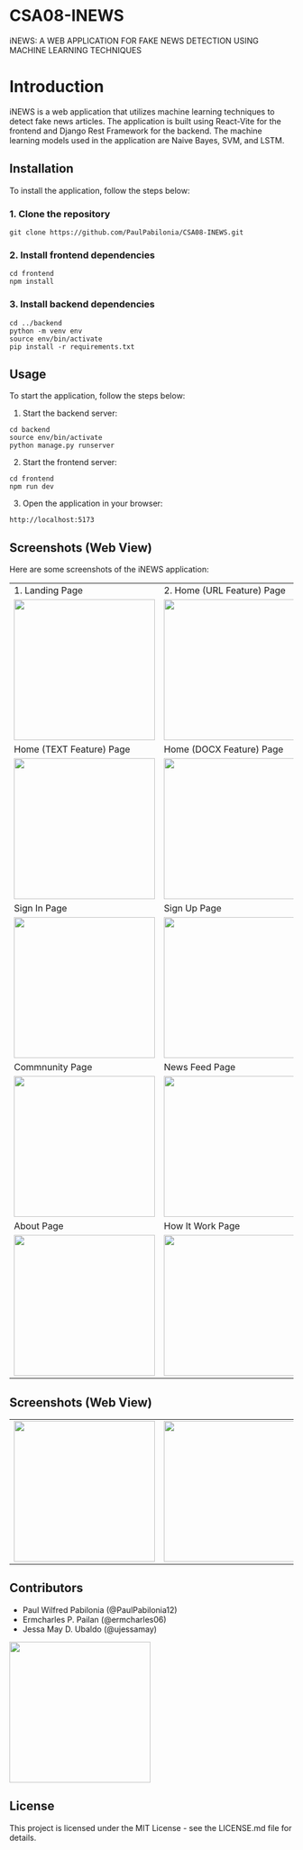 # CSA08-INEWS
iNEWS: A WEB APPLICATION FOR FAKE NEWS DETECTION USING MACHINE LEARNING TECHNIQUES

# Introduction
iNEWS is a web application that utilizes machine learning techniques to detect fake news articles. The application is built using React-Vite for the frontend and Django Rest Framework for the backend. The machine learning models used in the application are Naive Bayes, SVM, and LSTM.

## Installation
To install the application, follow the steps below:

### 1. Clone the repository
```git clone https://github.com/PaulPabilonia/CSA08-INEWS.git```

### 2. Install frontend dependencies
```
cd frontend
npm install
```

### 3. Install backend dependencies
```
cd ../backend
python -m venv env
source env/bin/activate
pip install -r requirements.txt
```

## Usage
To start the application, follow the steps below:
1. Start the backend server:
```
cd backend
source env/bin/activate
python manage.py runserver
```
2. Start the frontend server:
```
cd frontend
npm run dev
```
3. Open the application in your browser:
```
http://localhost:5173
```

## Screenshots (Web View)
Here are some screenshots of the iNEWS application:


<table>
  <tr>
    <td>1. Landing Page </td>
    <td>2. Home (URL Feature) Page</td>
  </tr>
  <tr>
    <td><img src="https://github.com/PaulPabilonia/CSA08-INEWS/blob/main/images/landing_page.png" height="250" ></td>
    <td><img src="https://github.com/PaulPabilonia/CSA08-INEWS/blob/main/images/home_url_page.png" height="250" ></td>
  </tr>
  <tr>
    <td>Home (TEXT Feature) Page</td>
    <td>Home (DOCX Feature) Page</td>
  </tr>
  <tr>
    <td><img src="https://github.com/PaulPabilonia/CSA08-INEWS/blob/main/images/home_text_page.png" height="250"></td>
    <td><img src="https://github.com/PaulPabilonia/CSA08-INEWS/blob/main/images/home_docs_page.png" height="250"></td>
  </tr>
  <tr>
    <td>Sign In Page</td>
    <td>Sign Up Page</td>
  </tr>
  <tr>
    <td><img src="https://github.com/PaulPabilonia/CSA08-INEWS/blob/main/images/login_page.png" height="250"></td>
    <td><img src="https://github.com/PaulPabilonia/CSA08-INEWS/blob/main/images/signup_page.png" height="250"></td>
  </tr>
  <tr>
    <td>Commnunity Page</td>
    <td>News Feed Page</td>
  </tr>
  <tr>
    <td><img src="https://github.com/PaulPabilonia/CSA08-INEWS/blob/main/images/community_page.png" height="250"></td>
    <td><img src="https://github.com/PaulPabilonia/CSA08-INEWS/blob/main/images/newsfeed_page.png" height="250"></td>
  </tr>
   <tr>
    <td>About Page</td>
    <td>How It Work Page</td>
  </tr>
  <tr>
    <td><img src="https://github.com/PaulPabilonia/CSA08-INEWS/blob/main/images/about_page.png" height="250"></td>
    <td><img src="https://github.com/PaulPabilonia/CSA08-INEWS/blob/main/images/how_page.png" height="250"></td>
  </tr>
</table>

## Screenshots (Web View)

<table>
  <tr>
    <td><img src="https://github.com/PaulPabilonia/CSA08-INEWS/blob/main/images/landing_mobile.png" height="250"></td>
    <td><img src="https://github.com/PaulPabilonia/CSA08-INEWS/blob/main/images/login_mobile.png" height="250"></td>
    <td><img src="https://github.com/PaulPabilonia/CSA08-INEWS/blob/main/images/home_mobile.png" height="250"></td>
    <td><img src="https://github.com/PaulPabilonia/CSA08-INEWS/blob/main/images/result_mobile.png" height="250"></td>
    </tr>
</table>

## Contributors
- Paul Wilfred Pabilonia (@PaulPabilonia12)
- Ermcharles P. Pailan (@ermcharles06)
- Jessa May D. Ubaldo (@ujessamay)
<img src="https://github.com/PaulPabilonia/CSA08-INEWS/blob/main/images/team_page.png" height="250">

## License
This project is licensed under the MIT License - see the LICENSE.md file for details.


